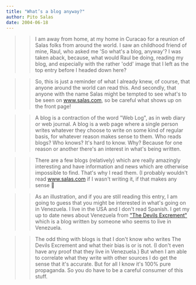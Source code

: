 ```yaml
---
title: "What’s a blog anyway?"
author: Pito Salas
date: 2004-06-18
---
```



>>

>> I am away from home, at my home in Curacao for a reunion of Salas folks
from around the world. I saw an childhood friend of mine, Raul, who asked me
'So what's a blog, anyway'? I was taken aback, because, what would Raul be
doing, reading my blog, and especially with the rather 'odd' image that I left
as the top entry before I headed down here?

>>

>> So, this is just a reminder of what I already knew, of course, that anyone
around the world can read this. And secondly, that anyone with the name Salas
might be tempted to see what's to be seen on www.salas.com, so be careful what
shows up on the front page!

>>

>> A blog is a contraction of the word "Web Log", as in web diary or web
journal. A blog is a web page where a single person writes whatever they
choose to write on some kind of regular basis, for whatever reason makes sense
to them. Who reads blogs? Who knows? It's hard to know. Why? Because for one
reason or another there's an interest in what's being written.

>>

>> There are a few blogs (relatively) which are really amazingly interesting
and have information and news which are otherwise impossible to find. That's
why I read them. (I probably wouldn't read www.salas.com if I wasn't writing
it, if that makes any sense 🙂

>>

>> As an illustration, and if you are still reading this entry, I am going to
guess that you might be interested in what's going on in Venezuela. I live in
the USA and I don't read Spanish. I get my up to date news about Venezuela
from ["The Devils
Excrement"](<http://blogs.salon.com/0001330/2003/07/12.html>) which is a blog
written by someone who seems to live in Venezuela.

>>

>> The odd thing with blogs is that I don't know who writes The Devils
Excrement and what their bias is or is not. (I don't even have any proof that
they live in Venezuela.) But when I am able to correlate what they write with
other sources I do get the sense that it's accurate. But for all I know it's
100% pure propaganda. So you do have to be a careful consumer of this stuff.


